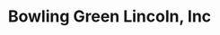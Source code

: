 ---
title: "Bowling Green Lincoln, Inc"
url: /bowling-green/bowling-green-lincoln-inc/
shop: Autohaus
---